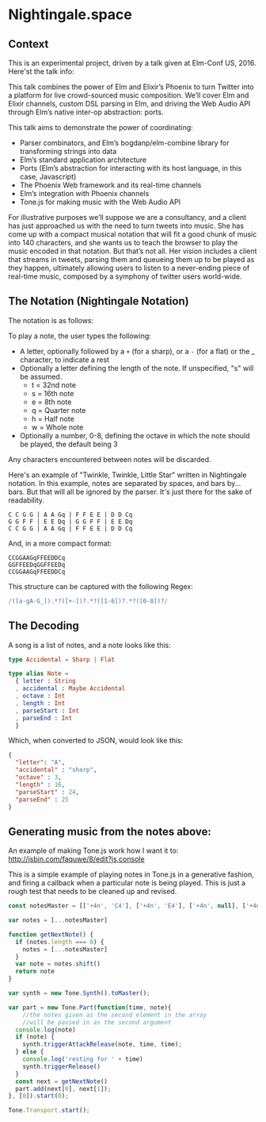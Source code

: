 # Nightingale.space

## Context

This is an experimental project, driven by a talk given at Elm-Conf US, 2016. Here'st the talk info:

This talk combines the power of Elm and Elixir’s Phoenix to turn Twitter into a platform for live
crowd-sourced music composition. We’ll cover Elm and Elixir channels, custom DSL parsing in Elm,
and driving the Web Audio API through Elm’s native inter-op abstraction: ports.

This talk aims to demonstrate the power of coordinating:

- Parser combinators, and Elm’s bogdanp/elm-combine library for transforming strings into data
- Elm’s standard application architecture
- Ports (Elm’s abstraction for interacting with its host language, in this case, Javascript)
- The Phoenix Web framework and its real-time channels
- Elm’s integration with Phoenix channels
- Tone.js for making music with the Web Audio API

For illustrative purposes we’ll suppose we are a consultancy, and a client has just approached us
with the need to turn tweets into music. She has come up with a compact musical notation that will
fit a good chunk of music into 140 characters, and she wants us to teach the browser to play the
music encoded in that notation. But that’s not all. Her vision includes a client that streams in
tweets, parsing them and queueing them up to be played as they happen, ultimately allowing users
to listen to a never-ending piece of real-time music, composed by a symphony of twitter users
world-wide.

## The Notation (Nightingale Notation)

The notation is as follows:

To play a note, the user types the following:

- A letter, optionally followed by a `+` (for a sharp), or a `-` (for a flat)
  or the _ character, to indicate a rest
- Optionally a letter defining the length of the note. If unspecified, "s" will be assumed.
  - t = 32nd note
  - s = 16th note
  - e = 8th note
  - q = Quarter note
  - h = Half note
  - w = Whole note
- Optionally a number, 0-8, defining the octave in which the note should be played, the default
  being 3

Any characters encountered between notes will be discarded.


Here's an example of "Twinkle, Twinkle, Little Star" written in Nightingale notation. In this
example, notes are separated by spaces, and bars by... bars. But that will all be ignored by the
parser. It's just there for the sake of readability.

```
C C G G | A A Gq | F F E E | D D Cq
G G F F | E E Dq | G G F F | E E Dq
C C G G | A A Gq | F F E E | D D Cq
```

And, in a more compact format:

```
CCGGAAGqFFEEDDCq
GGFFEEDqGGFFEEDq
CCGGAAGqFFEEDDCq
```

This structure can be captured with the following Regex:

```javascript
/([a-gA-G_]).*?([+-])?.*?([1-6])?.*?([0-8])?/
```

## The Decoding

A song is a list of notes, and a note looks like this:

```elm
type Accidental = Sharp | Flat

type alias Note =
  { letter : String
  , accidental : Maybe Accidental
  , octave : Int
  , length : Int
  , parseStart : Int
  , parseEnd : Int
  }
```

Which, when converted to JSON, would look like this:

```json
{
  "letter": "A",
  "accidental" : "sharp",
  "octave" : 3,
  "length" : 16,
  "parseStart" : 24,
  "parseEnd" : 25
}
```

## Generating music from the notes above:

An example of making Tone.js work how I want it to:
http://jsbin.com/faquwe/8/edit?js,console

This is a simple example of playing notes in Tone.js in a generative fashion, and firing a callback
when a particular note is being played. This is just a rough test that needs to be cleaned up
and revised.
```javascript
const notesMaster = [['+4n', 'C4'], ['+4n', 'E4'], ['+4n', null], ['+4n', 'G4'], ['+4n', 'C5']]

var notes = [...notesMaster]

function getNextNote() {
  if (notes.length === 0) {
    notes = [...notesMaster]
  }
  var note = notes.shift()
  return note
}

var synth = new Tone.Synth().toMaster();

var part = new Tone.Part(function(time, note){
	//the notes given as the second element in the array
	//will be passed in as the second argument
  console.log(note)
  if (note) {
    synth.triggerAttackRelease(note, time, time);
  } else {
    console.log('resting for ' + time)
    synth.triggerRelease()
  }
  const next = getNextNote()
  part.add(next[0], next[1]);
}, [0]).start(0);

Tone.Transport.start();
```
